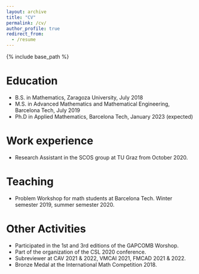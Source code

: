 ```yaml
---
layout: archive
title: "CV"
permalink: /cv/
author_profile: true
redirect_from:
  - /resume
---
```


{% include base_path %}

Education
======
* B.S. in Mathematics, Zaragoza University, July 2018
* M.S. in Advanced Mathematics and Mathematical Engineering, Barcelona Tech, July 2019
* Ph.D in Applied Mathematics, Barcelona Tech, January 2023 (expected)


Work experience
======
* Research Assistant in the SCOS group at TU Graz from October 2020. 


Teaching
======
* Problem Workshop for math students at Barcelona Tech. Winter semester 2019, summer semester 2020.


Other Activities
======

* Participated in the 1st and 3rd editions of the GAPCOMB Worshop. 
* Part of the organization of the CSL 2020 conference. 
* Subreviewer at  CAV 2021 & 2022, VMCAI 2021, FMCAD 2021 & 2022.
* Bronze Medal at the International Math Competition 2018.
